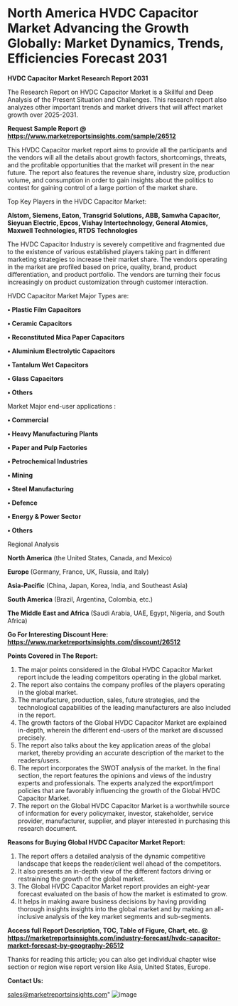  # North America HVDC Capacitor Market Advancing the Growth Globally: Market Dynamics, Trends, Efficiencies Forecast 2031

<strong>HVDC Capacitor Market Research Report 2031</strong>

The Research Report on HVDC Capacitor Market is a Skillful and Deep Analysis of the Present Situation and Challenges. This research report also analyzes other important trends and market drivers that will affect market growth over 2025-2031.

<strong>Request Sample Report @ <a href=https://www.marketreportsinsights.com/sample/26512>https://www.marketreportsinsights.com/sample/26512</a></strong>

This HVDC Capacitor market report aims to provide all the participants and the vendors will all the details about growth factors, shortcomings, threats, and the profitable opportunities that the market will present in the near future. The report also features the revenue share, industry size, production volume, and consumption in order to gain insights about the politics to contest for gaining control of a large portion of the market share.

Top Key Players in the HVDC Capacitor Market:

<strong>Alstom, Siemens, Eaton, Transgrid Solutions, ABB, Samwha Capacitor, Sieyuan Electric, Epcos, Vishay Intertechnology, General Atomics, Maxwell Technologies, RTDS Technologies</strong>

The HVDC Capacitor Industry is severely competitive and fragmented due to the existence of various established players taking part in different marketing strategies to increase their market share. The vendors operating in the market are profiled based on price, quality, brand, product differentiation, and product portfolio. The vendors are turning their focus increasingly on product customization through customer interaction.

HVDC Capacitor Market Major Types are:

<strong>• Plastic Film Capacitors

• Ceramic Capacitors

• Reconstituted Mica Paper Capacitors

• Aluminium Electrolytic Capacitors

• Tantalum Wet Capacitors

• Glass Capacitors

• Others</strong>

Market Major end-user applications :

<strong>• Commercial

• Heavy Manufacturing Plants

• Paper and Pulp Factories

• Petrochemical Industries

• Mining

• Steel Manufacturing

• Defence

• Energy & Power Sector

• Others</strong>

Regional Analysis

</u><strong><b>North America</b></strong> (the United States, Canada, and Mexico)

<strong><b>Europe </b></strong>(Germany, France, UK, Russia, and Italy)

<strong><b>Asia-Pacific</b></strong> (China, Japan, Korea, India, and Southeast Asia)

<strong><b>South America</b></strong> (Brazil, Argentina, Colombia, etc.)

<strong><b>The Middle East and Africa</b></strong> (Saudi Arabia, UAE, Egypt, Nigeria, and South Africa)

<strong>Go For Interesting Discount Here: <a href=https://www.marketreportsinsights.com/discount/26512>https://www.marketreportsinsights.com/discount/26512</a></strong>

<strong>Points Covered in The Report:</strong>
<ol>
  <li>The major points considered in the Global HVDC Capacitor Market report include the leading competitors operating in the global market.</li>
  <li>The report also contains the company profiles of the players operating in the global market.</li>
  <li>The manufacture, production, sales, future strategies, and the technological capabilities of the leading manufacturers are also included in the report.</li>
  <li>The growth factors of the Global HVDC Capacitor Market are explained in-depth, wherein the different end-users of the market are discussed precisely.</li>
  <li>The report also talks about the key application areas of the global market, thereby providing an accurate description of the market to the readers/users.</li>
  <li>The report incorporates the SWOT analysis of the market. In the final section, the report features the opinions and views of the industry experts and professionals. The experts analyzed the export/import policies that are favorably influencing the growth of the Global HVDC Capacitor Market.</li>
  <li>The report on the Global HVDC Capacitor Market is a worthwhile source of information for every policymaker, investor, stakeholder, service provider, manufacturer, supplier, and player interested in purchasing this research document.</li>
</ol>
<strong>Reasons for Buying Global HVDC Capacitor Market Report:</strong>

<ol>
  <li>The report offers a detailed analysis of the dynamic competitive landscape that keeps the reader/client well ahead of the competitors.</li>
  <li>It also presents an in-depth view of the different factors driving or restraining the growth of the global market.</li>
  <li>The Global HVDC Capacitor Market report provides an eight-year forecast evaluated on the basis of how the market is estimated to grow.</li>
  <li>It helps in making aware business decisions by having providing thorough insights insights into the global market and by making an all-inclusive analysis of the key market segments and sub-segments.</li>
</ol>
<strong>Access full Report Description, TOC, Table of Figure, Chart, etc. @ <a href=https://marketreportsinsights.com/industry-forecast/hvdc-capacitor-market-forecast-by-geography-26512>https://marketreportsinsights.com/industry-forecast/hvdc-capacitor-market-forecast-by-geography-26512</a></strong>


Thanks for reading this article; you can also get individual chapter wise section or region wise report version like Asia, United States, Europe.

<strong>Contact Us:</strong>

sales@marketreportsinsights.com"
![image](https://github.com/user-attachments/assets/867b35e3-1855-43bf-874d-0f8266edac68)
